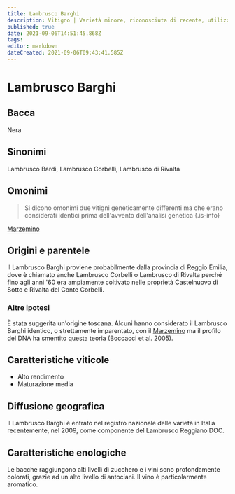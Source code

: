 ```yaml
---
title: Lambrusco Barghi
description: Vitigno | Varietà minore, riconosciuta di recente, utilizzata in blend nel Reggiano.
published: true
date: 2021-09-06T14:51:45.868Z
tags: 
editor: markdown
dateCreated: 2021-09-06T09:43:41.585Z
---
```


# Lambrusco Barghi

## Bacca
Nera
## Sinonimi
Lambrusco Bardi, Lambrusco Corbelli, Lambrusco di Rivalta

## Omonimi
> Si dicono omonimi due vitigni geneticamente differenti ma che erano considerati identici prima dell'avvento dell'analisi genetica
{.is-info}

[Marzemino](/vitigni/Italia/marzemino)

## Origini e parentele
Il Lambrusco Barghi proviene probabilmente dalla provincia di Reggio Emilia, dove è chiamato anche Lambrusco Corbelli o Lambrusco di Rivalta perché fino agli anni '60 era ampiamente coltivato nelle proprietà Castelnuovo di Sotto e Rivalta del Conte Corbelli.

### Altre ipotesi

È stata suggerita un'origine toscana. Alcuni hanno considerato il Lambrusco Barghi identico, o strettamente imparentato, con il [Marzemino](/vitigni/Italia/marzemino) ma il profilo del DNA ha smentito questa teoria (Boccacci et al. 2005).

## Caratteristiche viticole
- Alto rendimento 
- Maturazione media

## Diffusione geografica
Il Lambrusco Barghi è entrato nel registro nazionale delle varietà in Italia recentemente, nel 2009, come componente del Lambrusco Reggiano DOC. 

## Caratteristiche enologiche
Le bacche raggiungono alti livelli di zucchero e i vini sono profondamente colorati, grazie ad un alto livello di antociani. Il vino è particolarmente aromatico.